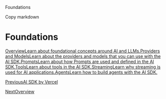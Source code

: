 Foundations

Copy markdown

# Foundations

[OverviewLearn about foundational concepts around AI and
LLMs.](/docs/foundations/overview)[Providers and ModelsLearn about the
providers and models that you can use with the AI
SDK.](/docs/foundations/providers-and-models)[PromptsLearn about how Prompts
are used and defined in the AI SDK.](/docs/foundations/prompts)[ToolsLearn
about tools in the AI SDK.](/docs/foundations/tools)[StreamingLearn why
streaming is used for AI
applications.](/docs/foundations/streaming)[AgentsLearn how to build agents
with the AI SDK.](/docs/foundations/agents)

[PreviousAI SDK by Vercel](/docs/introduction)

[NextOverview](/docs/foundations/overview)

